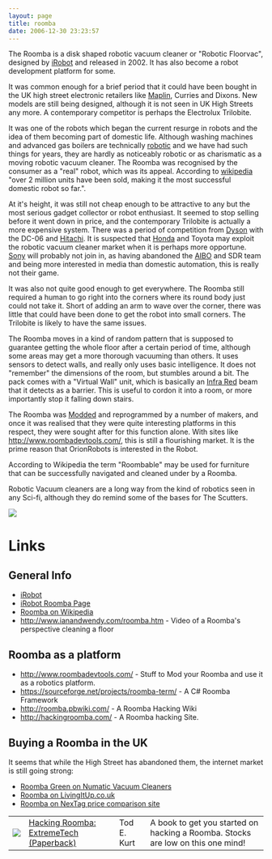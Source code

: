 ```yaml
---
layout: page
title: roomba
date: 2006-12-30 23:23:57
---
```

<p>The Roomba is a disk shaped robotic vacuum cleaner or "Robotic Floorvac", designed by <a href="/wiki/irobot.html" title="iRobot">iRobot</a> and released in 2002. It has also become a robot development platform for some.
</p>
<p>It was common enough for a brief period that it could have been bought in the UK high street electronic retailers like <a href="/wiki/maplin.html" title="Maplin">Maplin</a>, Curries and Dixons. New models are still being designed, although it is not seen in UK High Streets any more. A contemporary competitor is perhaps the Electrolux Trilobite.
</p>
<p>It was one of the robots which began the current resurge in robots and the idea of them becoming part of domestic life. Although washing machines and advanced gas boilers are technically <a href="/wiki/robotic.html" title="Robotic">robotic</a> and we have had such things for years, they are hardly as noticeably robotic or as charismatic as a moving robotic vacuum cleaner. The Roomba was recognised by the consumer as a "real" robot, which was its appeal. According to <a href="http://en.wikipedia.org/wiki/Roomba" rel="external" target="_blank">wikipedia</a> "over 2 million units have been sold, making it the most successful domestic robot so far.".
</p>
<p>At it's height, it was still not cheap enough to be attractive to any but the most serious gadget collector or robot enthusiast. It seemed to stop selling before it went down in price, and the contemporary Trilobite is actually a more expensive system. There was a period of competition from <a href="/wiki/dyson.html" title="Dyson">Dyson</a> with the DC-06 and <a href="/wiki/hitachi.html" title="Hitachi">Hitachi</a>. It is suspected that <a href="/wiki/honda.html" title="Honda">Honda</a> and Toyota may exploit the robotic vacuum cleaner market when it is perhaps more opportune. <a href="/wiki/sony.html" title="Sony">Sony</a> will probably not join in, as having abandoned the <a href="/wiki/aibo.html" title="The SONY Robot Dog">AIBO</a> and SDR team and being more interested in media than domestic automation, this is really not their game.
</p>
<p>It was also not quite good enough to get everywhere. The Roomba still required a human to go right into the corners where its round body just could not take it. Short of adding an arm to wave over the corner, there was little that could have been done to get the robot into small corners. The Trilobite is likely to have the same issues.
</p>
<p>The Roomba moves in a kind of random pattern that is supposed to guarantee getting the whole floor after a certain period of time, although some areas may get a more thorough vacuuming than others. It uses sensors to detect walls, and really only uses basic intelligence. It does not "remember" the dimensions of the room, but stumbles around a bit. The pack comes with a "Virtual Wall" unit, which is basically an <a href="/wiki/infra_red.html" title="A type of EM radiation commonly used for digital communications">Infra Red</a> beam that it detects as a barrier. This is useful to cordon it into a room, or more importantly stop it falling down stairs.
</p>
<p>The Roomba was <a href="/wiki/modding_robots.html" title="Describes Modification of robot items.">Modded</a> and reprogrammed by a number of makers, and once it was realised that they were quite interesting platforms in this respect, they were sought after for this function alone. With sites like <a href="http://www.roombadevtools.com/" rel="external" target="_blank">http://www.roombadevtools.com/</a>, this is still a flourishing market. It is the prime reason that OrionRobots is interested in the Robot.
</p>
<p>According to Wikipedia the term "Roombable" may be used for furniture that can be successfully navigated and cleaned under by a Roomba.
</p>
<p>Robotic Vacuum cleaners are a long way from the kind of robotics seen in any Sci-fi, although they do remind some of the bases for The Scutters.
</p>
<p><img class="img-responsive" src="image190"/>
</p>
<h1 id="Links">Links</h1>
<h2 id="General_Info">General Info</h2>
<ul><li> <a href="http://irobot.com/" rel="external" target="_blank">iRobot</a>
</li><li> <a href="http://www.irobot.com/sp.cfm?pageid=122" rel="external" target="_blank">iRobot Roomba Page</a>
</li><li> <a href="http://en.wikipedia.org/wiki/Roomba" rel="external" target="_blank">Roomba on Wikipedia</a>
</li><li> <a href="http://www.ianandwendy.com/roomba.htm" rel="external" target="_blank">http://www.ianandwendy.com/roomba.htm</a> - Video of a Roomba's perspective cleaning a floor
</li></ul><h2 id="Roomba_as_a_platform">Roomba as a platform</h2>
<ul><li> <a href="http://www.roombadevtools.com/" rel="external" target="_blank">http://www.roombadevtools.com/</a> - Stuff to Mod your Roomba and use it as a robotics platform.
</li><li> <a href="https://sourceforge.net/projects/roomba-term/" rel="external" target="_blank">https://sourceforge.net/projects/roomba-term/</a> - A C# Roomba Framework
</li><li> <a href="http://roomba.pbwiki.com/" rel="external" target="_blank">http://roomba.pbwiki.com/</a> - A Roomba Hacking Wiki
</li><li> <a href="http://hackingroomba.com/" rel="external" target="_blank">http://hackingroomba.com/</a> - A Roomba hacking Site.
</li></ul><h2 id="Buying_a_Roomba_in_the_UK">Buying a Roomba in the UK</h2>
<p>It seems that while the High Street has abandoned them, the internet market is still going strong:
</p>
<ul><li> <a href="http://www.industrialvac.co.uk/product_info.php?cPath=22&amp;products_id=100" rel="external" target="_blank">Roomba Green on Numatic Vacuum Cleaners</a>
</li><li> <a href="http://www.livingitup.co.uk/auto_cleaner.html?gclid=CNSq7PGlu4kCFRk8Zwod1HcFPw" rel="external" target="_blank">Roomba on LivingItUp.co.uk</a>
</li><li> <a href="http://www.nextag.co.uk/roomba/zzukzB1z0--search-html?nxtg=49dc0a1c053a-D6699E135C7EC4E4" rel="external" target="_blank">Roomba on NexTag price comparison site</a>
</li></ul><p>
</p>
<table class="normal" id="fancytable_1"> <tr> <td class="odd"> <a class="internal" href="http://www.amazon.co.uk/gp/product/0470072717?ie=UTF8&amp;tag=orionrobots-21&amp;linkCode=as2&amp;camp=1634&amp;creative=6738&amp;creativeASIN=0470072717" target="_blank"> <img class="img-responsive" src="image394"/> </a> </td> <td class="odd"> <a href="http://www.amazon.co.uk/gp/product/0470072717?ie=UTF8&amp;tag=orionrobots-21&amp;linkCode=as2&amp;camp=1634&amp;creative=6738&amp;creativeASIN=0470072717" rel="external" target="_blank">Hacking Roomba: ExtremeTech (Paperback)</a> </td> <td class="odd"> Tod E. Kurt </td> <td class="odd"> A book to get you started on hacking a Roomba. Stocks are low on this one mind!</td> </tr> </table>
